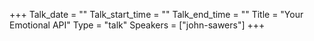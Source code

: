 +++
Talk_date = ""
Talk_start_time = ""
Talk_end_time = ""
Title = "Your Emotional API"
Type = "talk"
Speakers = ["john-sawers"]
+++


